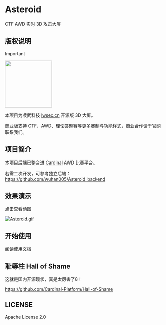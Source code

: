 # Asteroid
CTF AWD 实时 3D 攻击大屏

## 版权说明

> [!IMPORTANT]
> <img src="https://github.com/wuhan005/Asteroid/assets/12731778/73101d56-de47-4e8f-9d1e-6920428b48e0" width="150px"/>
> 
> 本项目为凌武科技 [lwsec.cn](https://lwsec.cn/) 开源版 3D 大屏。
> 
> 商业版支持 CTF、AWD、理论答题赛等更多赛制与功能样式，商业合作请于官网联系我们。

## 项目简介

本项目后端已整合进 [Cardinal](https://github.com/vidar-team/Cardinal) AWD 比赛平台。

若需二次开发，可参考独立后端：https://github.com/wuhan005/Asteroid_backend

## 效果演示
点击查看动图

[![Asteroid.gif](https://img.cdn.n3ko.co/lsky/2020/05/23/191b504f48e55.png)](https://p.github.red/Asteroid.gif)

## 开始使用
[阅读使用文档](https://cardinal.ink/asteroid/install.html)

## 耻辱柱 Hall of Shame

这就是国内开源现状，真是太厉害了8！

https://github.com/Cardinal-Platform/Hall-of-Shame

## LICENSE
Apache License 2.0
